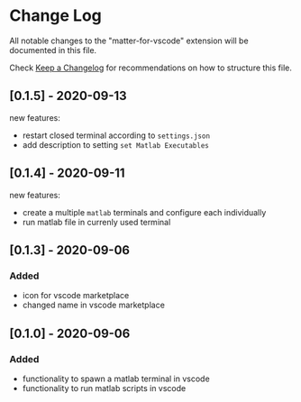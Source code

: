 # Change Log

All notable changes to the "matter-for-vscode" extension will be documented in this file.

Check [Keep a Changelog](http://keepachangelog.com/) for recommendations on how to structure this file.

## [0.1.5] - 2020-09-13

new features:
- restart closed terminal according to `settings.json`
- add description to setting `set Matlab Executables`

## [0.1.4] - 2020-09-11

new features:
- create a multiple `matlab` terminals and configure each individually
- run matlab file in currenly used terminal 

## [0.1.3] - 2020-09-06

### Added

- icon for vscode marketplace
- changed name in vscode marketplace

## [0.1.0] - 2020-09-06

### Added

- functionality to spawn a matlab terminal in vscode
- functionality to run matlab scripts in vscode
